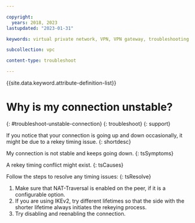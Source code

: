 ```yaml
---

copyright:
  years: 2018, 2023
lastupdated: "2023-01-31"

keywords: virtual private network, VPN, VPN gateway, troubleshooting

subcollection: vpc

content-type: troubleshoot

---
```


{{site.data.keyword.attribute-definition-list}}

# Why is my connection unstable?
{: #troubleshoot-unstable-connection}
{: troubleshoot}
{: support}

If you notice that your connection is going up and down occasionally, it might be due to a rekey timing issue.
{: shortdesc}

My connection is not stable and keeps going down.
{: tsSymptoms}

A rekey timing conflict might exist.
{: tsCauses}

Follow the steps to resolve any timing issues:
{: tsResolve}

1. Make sure that NAT-Traversal is enabled on the peer, if it is a configurable option.
1. If you are using IKEv2, try different lifetimes so that the side with the shorter lifetime always initiates the rekeying process. 
1. Try disabling and reenabling the connection.
